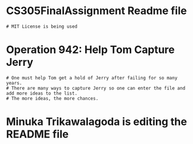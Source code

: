 # CS305FinalAssignment Readme file

    # MIT License is being used

# Operation 942: Help Tom Capture Jerry
    # One must help Tom get a hold of Jerry after failing for so many years.
    # There are many ways to capture Jerry so one can enter the file and add more ideas to the list.
    # The more ideas, the more chances.
# Minuka Trikawalagoda is editing the README file
